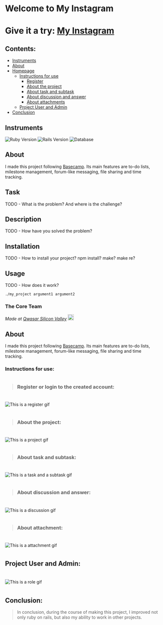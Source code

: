 # Welcome to My Instagram

# Give it a try: [My Instagram](https://instaxan-by-xan.herokuapp.com/)

## **Contents**:

- [Instruments](#instruments)
- [About](#about)
- [Homepage](#homepage)
    - [Instructions for use](#instructions-for-use)
        - [Register](#register-or-login-to-the-created-account)
        - [About the project](#about-the-project)
        - [About task and subtask](#about-task-and-subtask)
        - [About discussion and answer](#about-discussion-and-answer)
        - [About attachments](#about-attachment)
    - [Project User and Admin](#project-user-and-admin)
- [Conclusion](#conclusion)


## Instruments

![Ruby Version](https://img.shields.io/badge/ruby%20version-3.1.2-green)
![Rails Version](https://img.shields.io/badge/rails%20version-7.0.4-yellow)
![Database](https://img.shields.io/badge/database-PostgreSQL-red)

## About

I made this project following [Basecamp](https://basecamp.com/). Its main features are to-do lists, milestone management, forum-like messaging, file sharing and time tracking.<br/>

## Task
TODO - What is the problem? And where is the challenge?

## Description
TODO - How have you solved the problem?

## Installation
TODO - How to install your project? npm install? make? make re?

## Usage
TODO - How does it work?
```
./my_project argument1 argument2
```

### The Core Team


<span><i>Made at <a href='https://qwasar.io'>Qwasar Silicon Valley</a></i></span>
<span><img alt='Qwasar Silicon Valley Logo' src='https://storage.googleapis.com/qwasar-public/qwasar-logo_50x50.png' width='20px'></span>




## About

I made this project following [Basecamp](https://basecamp.com/). Its main features are to-do lists, milestone management, forum-like messaging, file sharing and time tracking.<br/>

### **Instructions for use:**
#
> ### Register or login to the created account:
#

![This is a register gif](/photo_readmy/register.gif)

#
> ### About the project:
#

![This is a project gif](/photo_readmy/project.gif)

#
> ### About task and subtask:
#

![This is a task and a subtask gif](/photo_readmy/task_and_subtask.gif)

#
> ### About discussion and answer:
#

![This is a discussion gif](/photo_readmy/discussion.gif)

#
> ### About attachment:
#

![This is a attachment gif](/photo_readmy/attachment.gif)

#
## Project User and Admin:
#

![This is a role gif](/photo_readmy/roly.gif)

#
## Conclusion:

> In conclusion, during the course of making this project, I improved not only ruby ​​on rails, but also my ability to work in other projects.

